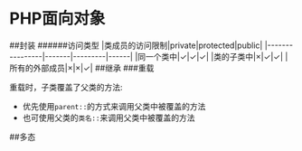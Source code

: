 PHP面向对象
========
##封装
######访问类型
|类成员的访问限制|private|protected|public|
|----------------|-------|---------|------|
|同一个类中|✓|✓|✓|
|类的子类中|×|✓|✓|
|所有的外部成员|×|×|✓|
##继承
###重载

重载时，子类覆盖了父类的方法:

* 优先使用` parent:: `的方式来调用父类中被覆盖的方法
* 也可使用父类的` 类名:: `来调用父类中被覆盖的方法

##多态
